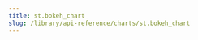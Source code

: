 ```yaml
---
title: st.bokeh_chart
slug: /library/api-reference/charts/st.bokeh_chart
---
```


<Autofunction function="streamlit.bokeh_chart" />